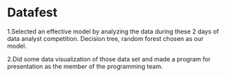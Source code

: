 # Datafest

1.Selected an effective model by analyzing the data during these 2 days of data analyst competition. Decision tree, random forest chosen as our model.

2.Did some data visualization of those data set and made a program for presentation as the member of the programming team.
